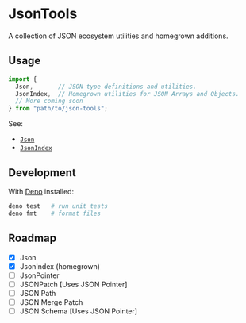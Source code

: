 # JsonTools

A collection of JSON ecosystem utilities and homegrown additions.

## Usage

<!-- deno-fmt-ignore -->
```ts
import {
  Json,       // JSON type definitions and utilities.
  JsonIndex,  // Homegrown utilities for JSON Arrays and Objects.
  // More coming soon
} from "path/to/json-tools";
```

See:

- [`Json`](./Json/readme.md)
- [`JsonIndex`](./JsonIndex/readme.md)

## Development

With [Deno](https://deno.land/) installed:

```sh
deno test   # run unit tests
deno fmt    # format files
```

## Roadmap

- [x] Json
- [x] JsonIndex (homegrown)
- [ ] JsonPointer
- [ ] JSONPatch [Uses JSON Pointer]
- [ ] JSON Path
- [ ] JSON Merge Patch
- [ ] JSON Schema [Uses JSON Pointer]

<!-- ## Acknowledgements

Thanks to these repos for showing the way:

- [`json-ptr`](https://github.com/flitbit/json-ptr/)
- [`json-merge-patch`](https://github.com/pierreinglebert/json-merge-patch) -->
